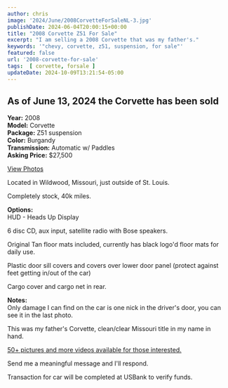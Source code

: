 ```yaml
---
author: chris
image: '2024/June/2008CorvetteForSaleNL-3.jpg'
publishDate: 2024-06-04T20:00:15+00:00
title: "2008 Corvette Z51 For Sale"
excerpt: "I am selling a 2008 Corvette that was my father's."
keywords: '"chevy, corvette, z51, suspension, for sale"'
featured: false
url: '2008-corvette-for-sale'
tags:  [ corvette, forsale ] 
updateDate: 2024-10-09T13:21:54-05:00
---
```


## As of June 13, 2024 the Corvette has been sold

**Year:** 2008  
**Model:** Corvette  
**Package:** Z51 suspension  
**Color:** Burgandy  
**Transmission:** Automatic w/ Paddles  
**Asking Price:** $27,500

[View Photos](https://www.flickr.com/photos/chammond/albums/72177720317613890)

Located in Wildwood, Missouri, just outside of St. Louis.

Completely stock, 40k miles.

**Options:**  
HUD - Heads Up Display

6 disc CD, aux input, satellite radio with Bose speakers.

Original Tan floor mats included, currently has black logo'd floor mats for daily use.

Plastic door sill covers and covers over lower door panel (protect against feet getting in/out of the car)

Cargo cover and cargo net in rear. 

**Notes:**  
Only damage I can find on the car is one nick in the driver's door, you can see it in the last photo.

This was my father's Corvette, clean/clear Missouri title in my name in hand. 

[50+ pictures and more videos available for those interested.](https://www.flickr.com/photos/chammond/albums/72177720317613890)

Send me a meaningful message and I'll respond.

Transaction for car will be completed at USBank to verify funds.
